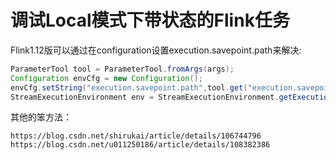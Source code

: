 # 调试Local模式下带状态的Flink任务
Flink1.12版可以通过在configuration设置execution.savepoint.path来解决:
```java
ParameterTool tool = ParameterTool.fromArgs(args);
Configuration envCfg = new Configuration();
envCfg.setString("execution.savepoint.path",tool.get("execution.savepoint.path"));
StreamExecutionEnvironment env = StreamExecutionEnvironment.getExecutionEnvironment(envCfg);
```

其他的笨方法：
```
https://blog.csdn.net/shirukai/article/details/106744796
https://blog.csdn.net/u011250186/article/details/108382386
```
